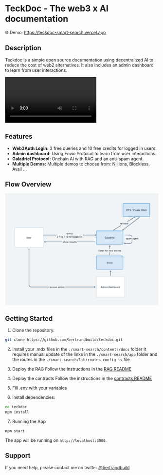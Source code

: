 # TeckDoc - The web3 x AI documentation

🌐 Demo: https://teckdoc-smart-search.vercel.app

## Description

Teckdoc is a simple open source documentation using decentralized AI to reduce the cost of web2 alternatives.
It also includes an admin dashboard to learn from user interactions.

![video](./readme-assets/med.mp4)

## Features

- **Web3Auth Login:** 3 free queries and 10 free credits for logged in users.
- **Admin dashboard:** Using Envio Protocol to learn from user interactions.
- **Galadriel Protocol:** Onchain AI with RAG and an anti-spam agent.
- **Multiple Demos:** Multiple demos to choose from: Nillions, Blockless, Avail ...

## Flow Overview
![schema](./readme-assets/schema.png)


## Getting Started

1) Clone the repository:

```sh
git clone https://github.com/bertrandbuild/teckdoc.git
```

2) Install your .mdx files in the `./smart-search/contents/docs` folder
It requires manual update of the links in the `./smart-search/app` folder and the routes in the `./smart-search/lib/routes-config.ts` file

3) Deploy the RAG 
Follow the instructions in the [RAG README](./smart-search/utils/rag-tools/README.md)

4) Deploy the contracts
Follow the instructions in the [contracts README](./smart-search/contracts/README.md)

5) Fill .env with your variables

6) Install dependencies:
```sh
cd teckdoc
npm install
```

7) Running the App

```sh
npm start
```

The app will be running on `http://localhost:3000`.

## Support

If you need help, please contact me on twitter [@bertrandbuild](https://x.com/bertrandbuild)
